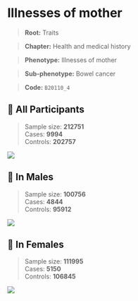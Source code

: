 # Illnesses of mother
> **Root:** Traits  

> **Chapter:** Health and medical history  

> **Phenotype:** Illnesses of mother  

> **Sub-phenotype:** Bowel cancer  

> **Code:** `B20110_4`

## 🧪 All Participants  
> Sample size: **212751**  
> Cases: **9994**  
> Controls: **202757**
<img src="/Traits/Figures/ALL/B20110_4.png"/>
<CsvTable src="/public/Traits/Data/ALL/LG_B20110_4.csv" label="🔍 View full results" />

## 👨 In Males  
> Sample size: **100756**  
> Cases: **4844**  
> Controls: **95912**
<img src="/Traits/Figures/Male/B20110_4.png"/>
<CsvTable src="/public/Traits/Data/Male/LG_B20110_4.csv" label="🔍 View full results" />

## 👩 In Females  
> Sample size: **111995**  
> Cases: **5150**  
> Controls: **106845**
<img src="/Traits/Figures/Female/B20110_4.png"/>
<CsvTable src="/public/Traits/Data/Female/LG_B20110_4.csv" label="🔍 View full results" />
